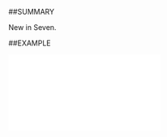 
##SUMMARY

New in Seven.


##EXAMPLE



![](..\..\Examples\vbs\SOContact.ValidationMessage.vbs.txt)

